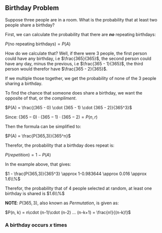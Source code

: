 ## Birthday Problem

Suppose three people are in a room. What is the probability that at least two people share a birthday?

First, we can calculate the probability that there are _**no**_ repeating birthdays:

$P(\text{no repeating birthdays}) = P(A)$

How do we calculate that? Well, if there were 3 people, the first person could have any birthday, i.e $\frac{365}{365}$, the second person could have any day, minus the previous, i.e $\frac{365 - 1}{365}$, the third person would therefor have $\frac{365 - 2}{365}$.

If we multiple those together, we get the probability of none of the 3 people sharing a birthday.

To find the chance that someone does share a birthday, we want the opposite of that, or the $compliment$.

$P(A) = \frac{(365 - 0) \cdot (365 - 1) \cdot (365 - 2)}{365^3}$

Since:
$(365 - 0) \cdot (365 - 1) \cdot (365 - 2) = P(n,r)$

Then the formula can be simplified to:

$P(A) = \frac{P(365,3)}{365^n}$

Therefor, the probability that a birthday does repeat is:

$P(repetition) = 1 - P(A)$

In the example above, that gives:

$1 - \frac{P(365,3)}{365^3} \approx 1-0.983644 \approx 0.016 \approx 1.6\\%$

Therefor, the probability that of 4 people selected at random, at least one birthday is shared is $1.6\\%$

**NOTE**: $P(365,3)$, also known as $Permutation$, is given as:

$P(n, k) = n\cdot (n-1)\cdot (n-2) ... (n-k+1) = \frac{n!}{(n-k)!}$

### A birthday occurs $x$ times
